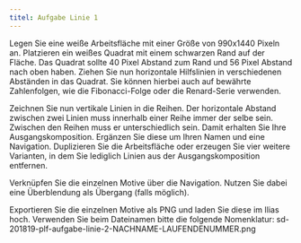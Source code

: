 ```yaml
---
titel: Aufgabe Linie 1
---
```



Legen Sie eine weiße Arbeitsfläche mit einer Größe von 990x1440 Pixeln an. Platzieren ein weißes Quadrat mit einem schwarzen Rand auf der Fläche. Das Quadrat sollte 40 Pixel Abstand zum Rand und 56 Pixel Abstand nach oben haben. Ziehen Sie nun horizontale Hilfslinien in verschiedenen Abständen in das Quadrat. Sie können hierbei auch auf bewährte Zahlenfolgen, wie die Fibonacci-Folge oder die Renard-Serie verwenden. 

Zeichnen Sie nun vertikale Linien in die Reihen. Der horizontale Abstand zwischen zwei Linien muss innerhalb einer Reihe immer der selbe sein. Zwischen den Reihen muss er unterschiedlich sein. Damit erhalten Sie Ihre Ausgangskomposition. Ergänzen Sie diese um Ihren Namen und eine Navigation. Duplizieren Sie die Arbeitsfläche oder erzeugen Sie vier weitere Varianten, in dem Sie lediglich Linien aus der Ausgangskomposition entfernen. 
  
Verknüpfen Sie die einzelnen Motive über die Navigation. Nutzen Sie dabei eine Überblendung als Übergang (falls möglich).

Exportieren Sie die einzelnen Motive als PNG und laden Sie diese im Ilias hoch.  Verwenden Sie beim Dateinamen bitte die folgende Nomenklatur: sd-201819-plf-aufgabe-linie-2-NACHNAME-LAUFENDENUMMER.png

